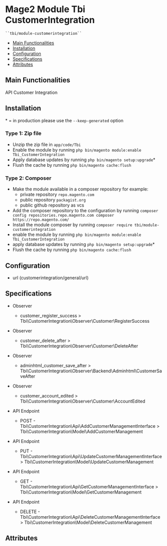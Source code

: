 # Mage2 Module Tbi CustomerIntegration

    ``tbi/module-customerintegration``

 - [Main Functionalities](#markdown-header-main-functionalities)
 - [Installation](#markdown-header-installation)
 - [Configuration](#markdown-header-configuration)
 - [Specifications](#markdown-header-specifications)
 - [Attributes](#markdown-header-attributes)


## Main Functionalities
API Customer Integration

## Installation
\* = in production please use the `--keep-generated` option

### Type 1: Zip file

 - Unzip the zip file in `app/code/Tbi`
 - Enable the module by running `php bin/magento module:enable Tbi_CustomerIntegration`
 - Apply database updates by running `php bin/magento setup:upgrade`\*
 - Flush the cache by running `php bin/magento cache:flush`

### Type 2: Composer

 - Make the module available in a composer repository for example:
    - private repository `repo.magento.com`
    - public repository `packagist.org`
    - public github repository as vcs
 - Add the composer repository to the configuration by running `composer config repositories.repo.magento.com composer https://repo.magento.com/`
 - Install the module composer by running `composer require tbi/module-customerintegration`
 - enable the module by running `php bin/magento module:enable Tbi_CustomerIntegration`
 - apply database updates by running `php bin/magento setup:upgrade`\*
 - Flush the cache by running `php bin/magento cache:flush`


## Configuration

 - url (customerintegration/general/url)


## Specifications

 - Observer
	- customer_register_success > Tbi\CustomerIntegration\Observer\Customer\RegisterSuccess

 - Observer
	- customer_delete_after > Tbi\CustomerIntegration\Observer\Customer\DeleteAfter

 - Observer
	- adminhtml_customer_save_after > Tbi\CustomerIntegration\Observer\Backend\Adminhtml\CustomerSaveAfter

 - Observer
	- customer_account_edited > Tbi\CustomerIntegration\Observer\Customer\AccountEdited

 - API Endpoint
	- POST - Tbi\CustomerIntegration\Api\AddCustomerManagementInterface > Tbi\CustomerIntegration\Model\AddCustomerManagement

 - API Endpoint
	- PUT - Tbi\CustomerIntegration\Api\UpdateCustomerManagementInterface > Tbi\CustomerIntegration\Model\UpdateCustomerManagement

 - API Endpoint
	- GET - Tbi\CustomerIntegration\Api\GetCustomerManagementInterface > Tbi\CustomerIntegration\Model\GetCustomerManagement

 - API Endpoint
	- DELETE - Tbi\CustomerIntegration\Api\DeleteCustomerManagementInterface > Tbi\CustomerIntegration\Model\DeleteCustomerManagement


## Attributes




